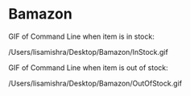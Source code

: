 # Bamazon

GIF of Command Line when item is in stock:

/Users/lisamishra/Desktop/Bamazon/InStock.gif

GIF of Command Line when item is out of stock:

/Users/lisamishra/Desktop/Bamazon/OutOfStock.gif
